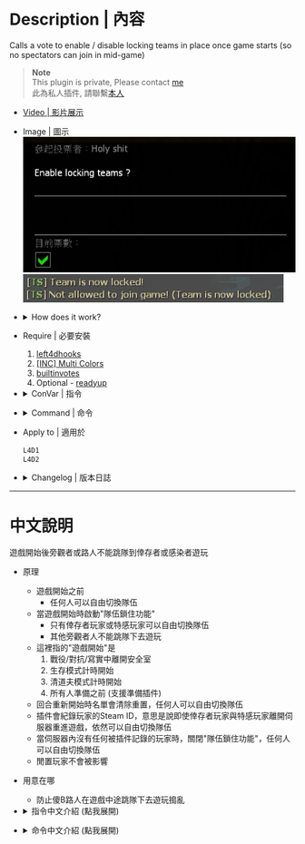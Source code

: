 # Description | 內容
Calls a vote to enable / disable locking teams in place once game starts (so no spectators can join in mid-game)

> __Note__ <br/>
This plugin is private, Please contact [me](https://github.com/fbef0102/Game-Private_Plugin#私人插件列表-private-plugins-list)<br/>
此為私人插件, 請聯繫[本人](https://github.com/fbef0102/Game-Private_Plugin#私人插件列表-private-plugins-list)

* [Video | 影片展示](https://youtu.be/B1oghdYb_gE)

* Image | 圖示
	<br/>![teamlock_vote_1](image/teamlock_vote_1.jpg)
	<br/>![teamlock_vote_2](image/teamlock_vote_2.jpg)

* <details><summary>How does it work?</summary>

	* Before game starts
		* Every can switch team
	* After game starts or round is live, server will "lock the team"
		* Only the infected players or survivor players can switch team
		* All other spectators can not join the team and play
	* "Game starts" meaning
		* Survivors leave the saferoom
		* Survival starts
		* Scavenge starts
		* Everyone is ready (Support readyup plugin)
	* After map end or round end, every can switch team
	* Record Steam ID, the infected players or survivor players can switch team even if they leave and rejoin the server
</details>

* Require | 必要安裝
	1. [left4dhooks](https://forums.alliedmods.net/showthread.php?t=321696)
	2. [[INC] Multi Colors](https://github.com/fbef0102/L4D1_2-Plugins/releases/tag/Multi-Colors)
	3. [builtinvotes](https://github.com/fbef0102/Game-Private_Plugin/releases/tag/builtinvotes)
	4. Optional - [readyup](/Plugin_插件/Server_伺服器/readyup)
	
* <details><summary>ConVar | 指令</summary>

	* cfg/sourcemod/teamlock_vote.cfg
		```php
		// 0=Plugin off, 1=Plugin on.
		teamlock_vote_enable "1"

		// Delay to start another a teamlock vote after vote ends.
		teamlock_vote_delay "60"

		// Numbers of real survivor and infected player required to start a teamlock vote.
		teamlock_vote_required "2"

		// If 1, players can not start teamlock vote after game starts/survival begins.
		teamlock_vote_game_block "1"

		// Enable teamlock by default? [1-Enable/0-Disable]
		teamlock_vote_default_value "0"
		```
</details>

* <details><summary>Command | 命令</summary>
	
	* **Calls a vote to enable / disable locking teams (No one can switch team)**
		```php
		sm_teamlock
		```
</details>

* Apply to | 適用於
	```
	L4D1
	L4D2
	```

* <details><summary>Changelog | 版本日誌</summary>

	* v1.2 (2023-5-23)
		* Support readyup

	* v1.1 (2023-2-16)
		* Support L4D1

	* v1.0 (2022-11-27)
		* Initial Release
</details>

- - - -
# 中文說明
遊戲開始後旁觀者或路人不能跳隊到倖存者或感染者遊玩

* 原理
	* 遊戲開始之前
		* 任何人可以自由切換隊伍
	* 當遊戲開始時啟動"隊伍鎖住功能"
		* 只有倖存者玩家或特感玩家可以自由切換隊伍
		* 其他旁觀者人不能跳隊下去遊玩
	* 這裡指的"遊戲開始"是
		1. 戰役/對抗/寫實中離開安全室
		2. 生存模式計時開始
		3. 清道夫模式計時開始
		4. 所有人準備之前 (支援準備插件)
	* 回合重新開始時名單會清除重置，任何人可以自由切換隊伍
	* 插件會紀錄玩家的Steam ID，意思是說即使倖存者玩家與特感玩家離開伺服器重進遊戲，依然可以自由切換隊伍
	* 當伺服器內沒有任何被插件記錄的玩家時，關閉"隊伍鎖住功能"，任何人可以自由切換隊伍
	* 閒置玩家不會被影響

* 用意在哪
	* 防止傻B路人在遊戲中途跳隊下去遊玩搗亂

* <details><summary>指令中文介紹 (點我展開)</summary>

	* cfg/sourcemod/teamlock_vote.cfg
		```php
		// 0=關閉插件, 1=啟動插件
		teamlock_vote_enable "1"

		// 60秒後才能再發起 "隊伍鎖住功能" 投票
		teamlock_vote_delay "60"

		// 發起 "隊伍鎖住功能" 投票需要的真人玩家數量，位於特感隊伍與倖存者隊伍
		teamlock_vote_required "2"

		// 為1時，遊戲開始後不能發起 "隊伍鎖住功能" 投票
		teamlock_vote_game_block "1"

		// 伺服器啟動時，預設打開 "隊伍鎖住功能"? [1-打開/0-關閉]
		teamlock_vote_default_value "0"
		```
</details>

* <details><summary>命令中文介紹 (點我展開)</summary>
	
	* **發起 "隊伍鎖住功能" 投票，開啟或關閉**
		```php
		sm_teamlock
		```
</details>
